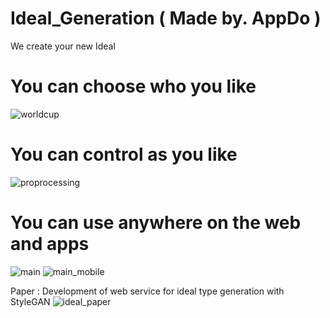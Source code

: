 # Ideal_Generation ( Made by. AppDo )
 We create your new Ideal

# You can choose who you like
![worldcup](https://user-images.githubusercontent.com/42796949/88656158-d3b5b300-d10a-11ea-9411-7fad49f41426.png)

# You can control as you like
![proprocessing](https://user-images.githubusercontent.com/42796949/88656277-03fd5180-d10b-11ea-8795-c3c9d38075e4.png)

# You can use anywhere on the web and apps
![main](https://user-images.githubusercontent.com/42796949/88656066-b2ed5d80-d10a-11ea-846d-e49efc5a9a4a.png)
![main_mobile](https://user-images.githubusercontent.com/42796949/88656073-b7197b00-d10a-11ea-8292-07af110b068b.png)

Paper
 : Development of web service for ideal type generation with StyleGAN 
 ![ideal_paper](https://user-images.githubusercontent.com/42796949/88656453-4c1c7400-d10b-11ea-823b-15d03015b1ea.png)

